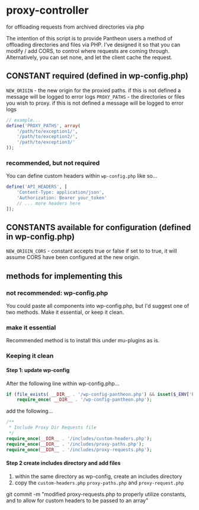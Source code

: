 # proxy-controller
for offloading requests from archived directories via php 

The intention of this script is to provide Pantheon users a method of offloading directories and files via PHP. I've designed it so that you can modify / add CORS, to control where requests are coming through. Alternatively, you can set none, and let the client cache the request.

## CONSTANT required (defined in wp-config.php)
`NEW_ORIGIN` - the new origin for the proxied paths. if this is not defined a message will be logged to error logs
`PROXY_PATHS` - the directories or files you wish to proxy.  if this is not defined a message will be logged to error logs

```php
// example...
define('PROXY_PATHS', array(
    '/path/to/exception1/',
    '/path/to/exception2/',
    '/path/to/exception3/'
));
```
### recommended, but not required
You can define custom headers within `wp-config.php` like so...

```php
define('API_HEADERS', [
    'Content-Type: application/json',
    'Authorization: Bearer your_token'
    // ... more headers here
]);
```

## CONSTANTS available for configuration (defined in wp-config.php)

`NEW_ORIGIN_CORS` - constant accepts true or false if set to to true, it will assume CORS have been configured at the new origin.
## methods for implementing this

### not recommended: wp-config.php
You could paste all components into wp-config.php, but I'd suggest one of two methods. Make it essential, or keep it clean.

### make it essential
Recommended method is to install this under mu-plugins as is.

### Keeping it clean

#### Step 1: update wp-config 
After the following line within wp-config.php...

```php
if (file_exists( __DIR__ . '/wp-config-pantheon.php') && isset($_ENV['PANTHEON_ENVIRONMENT'])) {
	require_once( __DIR__ . '/wp-config-pantheon.php');
```

add the following...

```php
/** 
 * Include Proxy Dir Requests file
 */
require_once(__DIR__ . '/includes/custom-headers.php');
require_once(__DIR__ . '/includes/proxy-paths.php');
require_once(__DIR__ . '/includes/proxy-requests.php');
```

#### Step 2 create includes directory and add files

1. within the same directory as wp-config, create an includes directory
2. copy the `custom-headers.php` `proxy-paths.php` and `proxy-request.php`


git commit -m "modified proxy-requests.php to properly utilize constants, and to allow for custom headers to be passed to an array"